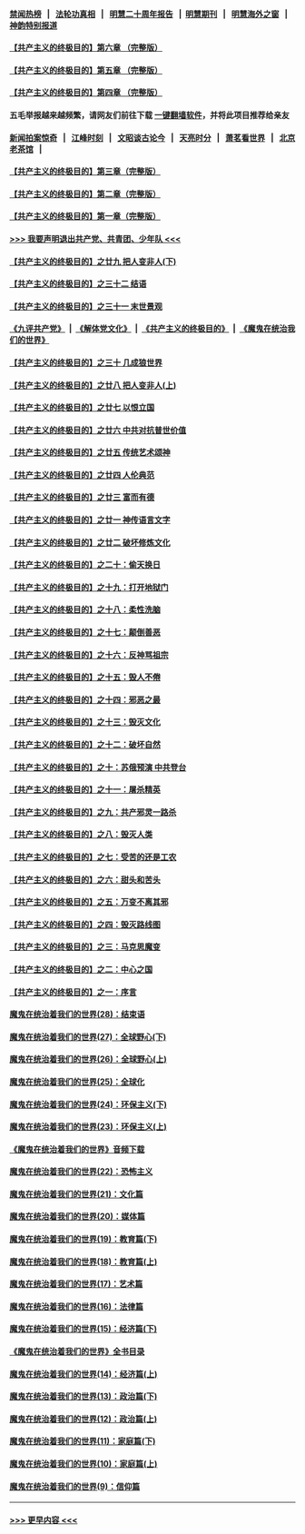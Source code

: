 #### [禁闻热榜](热点新闻.md?=0)  &nbsp;&nbsp;|&nbsp;&nbsp; [法轮功真相](https://github.com/gfw-breaker/truth/blob/master/README.md?=0) &nbsp;&nbsp;|&nbsp;&nbsp; [明慧二十周年报告](https://github.com/gfw-breaker/mh-reports/blob/master/README.md?=0) &nbsp;&nbsp;|&nbsp;&nbsp;[明慧期刊](https://github.com/gfw-breaker/mh-qikan) &nbsp;&nbsp;|&nbsp;&nbsp; [明慧海外之窗](https://github.com/gfw-breaker/mh-news/blob/master/README.md?=0) &nbsp;&nbsp;|&nbsp;&nbsp; [神韵特别报道](https://github.com/gfw-breaker/mh-news/blob/master/shenyun.md?=0)
#### [【共产主义的终极目的】第六章 （完整版）](../pages/nsc422/n11428913.md?t=03181902) 
#### [【共产主义的终极目的】第五章 （完整版）](../pages/nsc422/n11428912.md?t=03181902) 
#### [【共产主义的终极目的】第四章 （完整版）](../pages/nsc422/n11428907.md?t=03181902) 
#### 五毛举报越来越频繁，请网友们前往下载 [一键翻墙软件](https://github.com/gfw-breaker/ssr-accounts)，并将此项目推荐给亲友
#### [新闻拍案惊奇](https://github.com/gfw-breaker/banned-news/blob/master/pages/link4.md) &nbsp;&nbsp;|&nbsp;&nbsp; [江峰时刻](https://github.com/gfw-breaker/banned-news/blob/master/pages/link4.md) &nbsp;&nbsp;|&nbsp;&nbsp; [文昭谈古论今](https://github.com/gfw-breaker/banned-news/blob/master/pages/link4.md) &nbsp;&nbsp;|&nbsp;&nbsp; [天亮时分](https://github.com/gfw-breaker/banned-news/blob/master/pages/link4.md) &nbsp;&nbsp;|&nbsp;&nbsp; [萧茗看世界](https://github.com/gfw-breaker/banned-news/blob/master/pages/link4.md) &nbsp;&nbsp;|&nbsp;&nbsp; [北京老茶馆](https://github.com/gfw-breaker/banned-news/blob/master/pages/link4.md) &nbsp;&nbsp;|&nbsp;&nbsp; 
#### [【共产主义的终极目的】第三章（完整版）](../pages/nsc422/n11428848.md?t=03181902) 
#### [【共产主义的终极目的】第二章（完整版）](../pages/nsc422/n11428831.md?t=03181902) 
#### [【共产主义的终极目的】第一章（完整版）](../pages/nsc422/n11417651.md?t=03181902) 
#### [>>> 我要声明退出共产党、共青团、少年队 <<<](https://github.com/begood0513/goodnews/blob/master/quit/letter.md) 
#### [【共产主义的终极目的】之廿九 把人变非人(下)](../pages/nsc422/n11344140.md?t=03181902) 
#### [【共产主义的终极目的】之三十二 结语](../pages/nsc422/n11360535.md?t=03181902) 
#### [【共产主义的终极目的】之三十一 末世景观](../pages/nsc422/n11351129.md?t=03181902) 
#### [《九评共产党》](https://github.com/begood0513/9ping.md/blob/master/README.md) &nbsp;|&nbsp; [《解体党文化》](../../../../jtdwh.md/blob/master/README.md)  &nbsp;|&nbsp; [《共产主义的终极目的》](../../../../gczydzjmd.md/blob/master/README.md) &nbsp;|&nbsp; [《魔鬼在统治我们的世界》](../../../../mgztzwmdsj.md/blob/master/README.md) 
#### [【共产主义的终极目的】之三十 几成狼世界](../pages/nsc422/n11348280.md?t=03181902) 
#### [【共产主义的终极目的】之廿八 把人变非人(上)](../pages/nsc422/n11340492.md?t=03181902) 
#### [【共产主义的终极目的】之廿七 以恨立国](../pages/nsc422/n11336944.md?t=03181902) 
#### [【共产主义的终极目的】之廿六 中共对抗普世价值](../pages/nsc422/n11324785.md?t=03181902) 
#### [【共产主义的终极目的】之廿五 传统艺术颂神](../pages/nsc422/n11296396.md?t=03181902) 
#### [【共产主义的终极目的】之廿四 人伦典范](../pages/nsc422/n11296397.md?t=03181902) 
#### [【共产主义的终极目的】之廿三 富而有德](../pages/nsc422/n11283598.md?t=03181902) 
#### [【共产主义的终极目的】之廿一 神传语言文字](../pages/nsc422/n11263265.md?t=03181902) 
#### [【共产主义的终极目的】之廿二 破坏修炼文化](../pages/nsc422/n11245728.md?t=03181902) 
#### [【共产主义的终极目的】之二十：偷天换日](../pages/nsc422/n11238846.md?t=03181902) 
#### [【共产主义的终极目的】之十九：打开地狱门](../pages/nsc422/n11206376.md?t=03181902) 
#### [【共产主义的终极目的】之十八：柔性洗脑](../pages/nsc422/n11199994.md?t=03181902) 
#### [【共产主义的终极目的】之十七：颠倒善恶](../pages/nsc422/n11179782.md?t=03181902) 
#### [【共产主义的终极目的】之十六：反神骂祖宗](../pages/nsc422/n11166798.md?t=03181902) 
#### [【共产主义的终极目的】之十五：毁人不倦](../pages/nsc422/n11166792.md?t=03181902) 
#### [【共产主义的终极目的】之十四：邪恶之最](../pages/nsc422/n11150249.md?t=03181902) 
#### [【共产主义的终极目的】之十三：毁灭文化](../pages/nsc422/n11135227.md?t=03181902) 
#### [【共产主义的终极目的】之十二：破坏自然](../pages/nsc422/n11135214.md?t=03181902) 
#### [【共产主义的终极目的】之十：苏俄预演 中共登台](../pages/nsc422/n11118424.md?t=03181902) 
#### [【共产主义的终极目的】之十一：屠杀精英](../pages/nsc422/n11118442.md?t=03181902) 
#### [【共产主义的终极目的】之九：共产邪灵一路杀](../pages/nsc422/n11114139.md?t=03181902) 
#### [【共产主义的终极目的】之八：毁灭人类](../pages/nsc422/n11108503.md?t=03181902) 
#### [【共产主义的终极目的】之七：受苦的还是工农](../pages/nsc422/n11101809.md?t=03181902) 
#### [【共产主义的终极目的】之六：甜头和苦头](../pages/nsc422/n11096971.md?t=03181902) 
#### [【共产主义的终极目的】之五：万变不离其邪](../pages/nsc422/n11091285.md?t=03181902) 
#### [【共产主义的终极目的】之四：毁灭路线图](../pages/nsc422/n11086284.md?t=03181902) 
#### [【共产主义的终极目的】之三：马克思魔变](../pages/nsc422/n11061941.md?t=03181902) 
#### [【共产主义的终极目的】之二：中心之国](../pages/nsc422/n11047728.md?t=03181902) 
#### [【共产主义的终极目的】之一：序言](../pages/nsc422/n11086077.md?t=03181902) 
#### [魔鬼在统治着我们的世界(28)：结束语](../pages/nsc422/n10936246.md?t=03181902) 
#### [魔鬼在统治着我们的世界(27)：全球野心(下)](../pages/nsc422/n10928319.md?t=03181902) 
#### [魔鬼在统治着我们的世界(26)：全球野心(上)](../pages/nsc422/n10900318.md?t=03181902) 
#### [魔鬼在统治着我们的世界(25)：全球化](../pages/nsc422/n10788205.md?t=03181902) 
#### [魔鬼在统治着我们的世界(24)：环保主义(下)](../pages/nsc422/n10695307.md?t=03181902) 
#### [魔鬼在统治着我们的世界(23)：环保主义(上)](../pages/nsc422/n10688613.md?t=03181902) 
#### [《魔鬼在统治着我们的世界》音频下载](../pages/nsc422/n10635553.md?t=03181902) 
#### [魔鬼在统治着我们的世界(22)：恐怖主义](../pages/nsc422/n10614727.md?t=03181902) 
#### [魔鬼在统治着我们的世界(21)：文化篇](../pages/nsc422/n10597706.md?t=03181902) 
#### [魔鬼在统治着我们的世界(20)：媒体篇](../pages/nsc422/n10586579.md?t=03181902) 
#### [魔鬼在统治着我们的世界(19)：教育篇(下)](../pages/nsc422/n10564808.md?t=03181902) 
#### [魔鬼在统治着我们的世界(18)：教育篇(上)](../pages/nsc422/n10526970.md?t=03181902) 
#### [魔鬼在统治着我们的世界(17)：艺术篇](../pages/nsc422/n10499093.md?t=03181902) 
#### [魔鬼在统治着我们的世界(16)：法律篇](../pages/nsc422/n10485969.md?t=03181902) 
#### [魔鬼在统治着我们的世界(15)：经济篇(下)](../pages/nsc422/n10469975.md?t=03181902) 
#### [《魔鬼在统治着我们的世界》全书目录](../pages/nsc422/n10464261.md?t=03181902) 
#### [魔鬼在统治着我们的世界(14)：经济篇(上)](../pages/nsc422/n10457370.md?t=03181902) 
#### [魔鬼在统治着我们的世界(13)：政治篇(下)](../pages/nsc422/n10448270.md?t=03181902) 
#### [魔鬼在统治着我们的世界(12)：政治篇(上)](../pages/nsc422/n10444576.md?t=03181902) 
#### [魔鬼在统治着我们的世界(11)：家庭篇(下)](../pages/nsc422/n10440961.md?t=03181902) 
#### [魔鬼在统治着我们的世界(10)：家庭篇(上)](../pages/nsc422/n10435448.md?t=03181902) 
#### [魔鬼在统治着我们的世界(9)：信仰篇](../pages/nsc422/n10432159.md?t=03181902) 

----
#### [ >>> 更早内容 <<< ](../indexes/nsc422-earlier.md)
